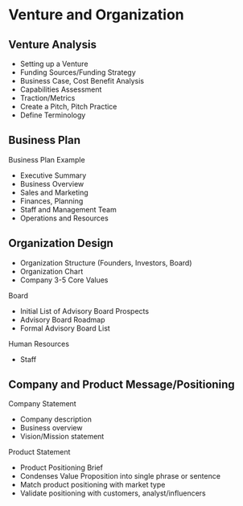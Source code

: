 # Venture and Organization

## Venture Analysis

* Setting up a Venture
* Funding Sources/Funding Strategy
* Business Case, Cost Benefit Analysis
* Capabilities Assessment
* Traction/Metrics
* Create a Pitch, Pitch Practice
* Define Terminology

## Business Plan

Business Plan Example
* Executive Summary
* Business Overview
* Sales and Marketing
* Finances, Planning
* Staff and Management Team
* Operations and Resources

## Organization Design

* Organization Structure (Founders, Investors, Board)
* Organization Chart
* Company 3-5 Core Values

Board
* Initial List of Advisory Board Prospects
* Advisory Board Roadmap
* Formal Advisory Board List

Human Resources
* Staff

## Company and Product Message/Positioning

Company Statement
* Company description
* Business overview
* Vision/Mission statement

Product Statement
* Product Positioning Brief
* Condenses Value Proposition into single phrase or sentence
* Match product positioning with market type
* Validate positioning with customers, analyst/influencers
